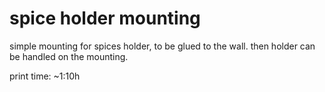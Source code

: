 spice holder mounting
===

simple mounting for spices holder, to be glued to the wall. then holder can be
handled on the mounting.

print time: ~1:10h
